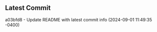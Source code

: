 
## Latest Commit
a03bfd8 - Update README with latest commit info (2024-09-01 11:49:35 -0400) <Yunxi-Zhou>
